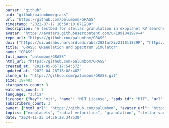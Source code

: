 ```yaml
---
parser: "github"
uid: "github/palumbom/grass"
url: "https://github.com/palumbom/GRASS"
timestamp: "2022-07-17 16:50:10.871289"
description: "A testbed for stellar granulation in exoplanet RV searches. "
avatar: "https://avatars.githubusercontent.com/u/19910419?v=4"
repo_url: "https://github.com/palumbom/GRASS"
doi: ["https://ui.adsabs.harvard.edu/abs/2021arXiv211011839P", "https://ui.adsabs.harvard.edu/abs/2021ascl.soft10011P/abstract"]
title: "GRASS: GRanulation and Spectrum Simulator"
name: "GRASS"
full_name: "palumbom/GRASS"
html_url: "https://github.com/palumbom/GRASS"
created_at: "2021-05-05T17:54:57Z"
updated_at: "2022-04-28T16:08:48Z"
clone_url: "https://github.com/palumbom/GRASS.git"
size: 197483
stargazers_count: 3
watchers_count: 3
language: "Julia"
license: {"key": "mit", "name": "MIT License", "spdx_id": "MIT", "url": "https://api.github.com/licenses/mit", "node_id": "MDc6TGljZW5zZTEz"}
subscribers_count: 3
owner: {"html_url": "https://github.com/palumbom", "avatar_url": "https://avatars.githubusercontent.com/u/19910419?v=4", "login": "palumbom", "type": "User"}
topics: ["exoplanets", "radial-velocities", "granulation", "stellar-variability", "astronomy-software"]
date: "2024-11-23 14:26:28.347539"
---
```

